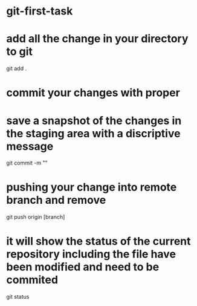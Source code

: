 # git-first-task
# add all the change in your directory to git
git add .

# commit your changes with proper
# save a snapshot of the changes in the staging area with a discriptive message
git commit -m ""

# pushing your change into remote branch and remove 
git push origin [branch]

# it will show the status of the current repository including the file have been modified and need to be commited
git status

